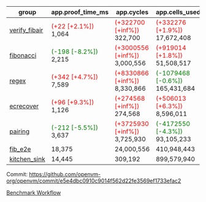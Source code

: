 | group | app.proof_time_ms | app.cycles | app.cells_used | leaf.proof_time_ms | leaf.cycles | leaf.cells_used |
| -- | -- | -- | -- | -- | -- | -- |
| [verify_fibair](https://github.com/openvm-org/openvm/blob/benchmark-results/benchmarks-pr/1567/verify_fibair-e5e4dbc0910c9014f562d22fe3569ef1733efac2.md) |<span style='color: red'>(+22 [+2.1%])</span> 1,064 | <span style='color: red'>(+322700 [+inf%])</span> 322,700 | <span style='color: red'>(+332276 [+1.9%])</span> 17,672,408 |- | - | - |
| [fibonacci](https://github.com/openvm-org/openvm/blob/benchmark-results/benchmarks-pr/1567/fibonacci-e5e4dbc0910c9014f562d22fe3569ef1733efac2.md) |<span style='color: green'>(-198 [-8.2%])</span> 2,215 | <span style='color: red'>(+3000556 [+inf%])</span> 3,000,556 | <span style='color: red'>(+919014 [+1.8%])</span> 51,508,517 |<span style='color: red'>(+36 [+1.2%])</span> 3,144 | <span style='color: red'>(+1248184 [+inf%])</span> 1,248,184 | <span style='color: red'>(+992294 [+1.4%])</span> 70,826,972 |
| [regex](https://github.com/openvm-org/openvm/blob/benchmark-results/benchmarks-pr/1567/regex-e5e4dbc0910c9014f562d22fe3569ef1733efac2.md) |<span style='color: red'>(+342 [+4.7%])</span> 7,589 | <span style='color: red'>(+8330866 [+inf%])</span> 8,330,866 | <span style='color: green'>(-1079468 [-0.6%])</span> 165,431,684 |<span style='color: green'>(-3191 [-25.4%])</span> 9,374 | <span style='color: red'>(+3326490 [+inf%])</span> 3,326,490 | <span style='color: green'>(-69453852 [-22.9%])</span> 234,202,174 |
| [ecrecover](https://github.com/openvm-org/openvm/blob/benchmark-results/benchmarks-pr/1567/ecrecover-e5e4dbc0910c9014f562d22fe3569ef1733efac2.md) |<span style='color: red'>(+96 [+9.3%])</span> 1,126 | <span style='color: red'>(+274568 [+inf%])</span> 274,568 | <span style='color: red'>(+506013 [+6.3%])</span> 8,596,011 |<span style='color: green'>(-794 [-7.6%])</span> 9,710 | <span style='color: red'>(+2934915 [+inf%])</span> 2,934,915 | <span style='color: red'>(+1573188 [+0.6%])</span> 246,667,540 |
| [pairing](https://github.com/openvm-org/openvm/blob/benchmark-results/benchmarks-pr/1567/pairing-e5e4dbc0910c9014f562d22fe3569ef1733efac2.md) |<span style='color: green'>(-212 [-5.5%])</span> 3,637 | <span style='color: red'>(+3725930 [+inf%])</span> 3,725,930 | <span style='color: green'>(-4172550 [-4.3%])</span> 93,105,233 |<span style='color: green'>(-3194 [-41.5%])</span> 4,502 | <span style='color: red'>(+2010471 [+inf%])</span> 2,010,471 | <span style='color: green'>(-65128359 [-31.7%])</span> 140,396,975 |
| [fib_e2e](https://github.com/openvm-org/openvm/blob/benchmark-results/benchmarks-pr/1567/fib_e2e-e5e4dbc0910c9014f562d22fe3569ef1733efac2.md) | 18,375 |  24,000,556 |  410,948,443 | 15,897 |  7,462,600 |  435,775,564 |
| [kitchen_sink](https://github.com/openvm-org/openvm/blob/benchmark-results/benchmarks-pr/1567/kitchen_sink-e5e4dbc0910c9014f562d22fe3569ef1733efac2.md) | 14,445 |  309,192 |  899,579,940 | 22,498 |  7,952,430 |  748,993,482 |


Commit: https://github.com/openvm-org/openvm/commit/e5e4dbc0910c9014f562d22fe3569ef1733efac2

[Benchmark Workflow](https://github.com/openvm-org/openvm/actions/runs/16539762004)
